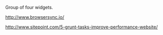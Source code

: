 Group of four widgets.

http://www.browsersync.io/

http://www.sitepoint.com/5-grunt-tasks-improve-performance-website/
